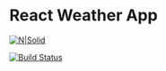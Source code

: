 # React Weather App

[![N|Solid](https://choice-it.com/images/logo/skin6/logo.png)](https://choice-it.com)

[![Build Status](https://travis-ci.org/joemccann/dillinger.svg?branch=master)](https://travis-ci.org/joemccann/dillinger)